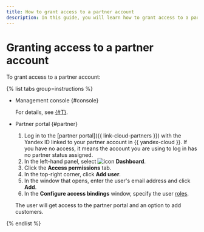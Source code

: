```yaml
---
title: How to grant access to a partner account
description: In this guide, you will learn how to grant access to a partner account
---
```


# Granting access to a partner account

To grant access to a partner account:

{% list tabs group=instructions %}

- Management console {#console}

  For details, see [{#T}](../../../billing/security/index.md#set-member-role).

- Partner portal {#partner}

  1. Log in to the [partner portal]({{ link-cloud-partners }}) with the Yandex ID linked to your partner account in {{ yandex-cloud }}. If you have no access, it means the account you are using to log in has no partner status assigned.
  1. In the left-hand panel, select ![icon](../../../_assets/console-icons/layout-header-side-content.svg) **Dashboard**.
  1. Click the **Access permissions** tab.
  1. In the top-right corner, click **Add user**.
  1. In the window that opens, enter the user's email address and click **Add**.
  1. In the **Configure access bindings** window, specify the user [roles](../../../billing/security/index.md#roles-list).

  The user will get access to the partner portal and an option to add customers.

{% endlist %}
